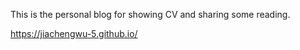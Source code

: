 This is the personal blog for showing CV and sharing some reading.  

https://jiachengwu-5.github.io/
